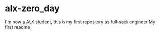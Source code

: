 # alx-zero_day
I'm now a ALX student, this is my first repository as full-sack engineer
My first readme
